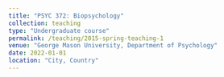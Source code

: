 ```yaml
---
title: "PSYC 372: Biopsychology"
collection: teaching
type: "Undergraduate course"
permalink: /teaching/2015-spring-teaching-1
venue: "George Mason University, Department of Psychology"
date: 2022-01-01
location: "City, Country"
---
```

